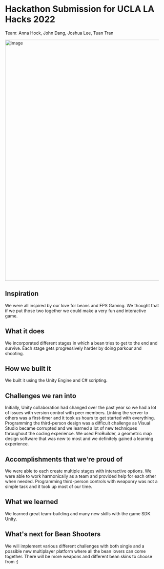 # Hackathon Submission for UCLA LA Hacks 2022
Team: Anna Hock, John Dang, Joshua Lee, Tuan Tran

[<img width="790" alt="image" src="https://github.com/AnnaSoHock/Hackathon-Bean-Shooters-Game/assets/81744048/a4ff69f9-ce13-4093-9972-731ea3e942d2">
](https://www.youtube.com/watch?v=_HOaeva84Ss)

## Inspiration
We were all inspired by our love for beans and FPS Gaming. We thought that if we put those two together we could make a very fun and interactive game.

## What it does
We incorporated different stages in which a bean tries to get to the end and survive. Each stage gets progressively harder by doing parkour and shooting.

## How we built it
We built it using the Unity Engine and C# scripting. 

## Challenges we ran into
Initially, Unity collaboration had changed over the past year so we had a lot of issues with version control with peer members. Linking the server to others was a first-timer and it took us hours to get started with everything. Programming the third-person design was a difficult challenge as Visual Studio became corrupted and we learned a lot of new techniques throughout the coding experience. We used ProBuilder, a geometric map design software that was new to most and we definitely gained a learning experience.

## Accomplishments that we're proud of
We were able to each create multiple stages with interactive options. We were able to work harmonically as a team and provided help for each other when needed. Programming third-person controls with weaponry was not a simple task and it took up most of our time.

## What we learned
We learned great team-building and many new skills with the game SDK Unity. 

## What's next for Bean Shooters
We will implement various different challenges with both single and a possible new multiplayer platform where all the bean lovers can come together. There will be more weapons and different bean skins to choose from :)

